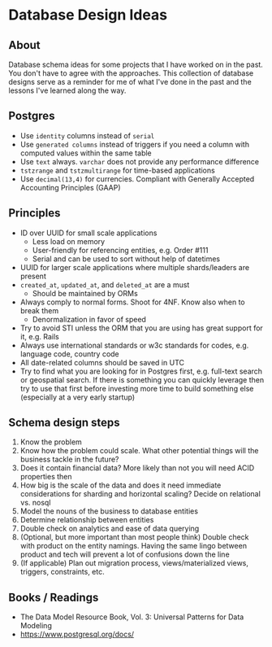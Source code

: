 # Database Design Ideas

## About

Database schema ideas for some projects that I have worked on in the past. You don't have to agree with the approaches. This collection of database designs serve as a reminder for me of what I've done in the past and the lessons I've learned along the way.

## Postgres

* Use `identity` columns instead of `serial`
* Use `generated columns` instead of triggers if you need a column with computed values within the same table
* Use `text` always. `varchar` does not provide any performance difference
* `tstzrange` and `tstzmultirange` for time-based applications
* Use `decimal(13,4)` for currencies. Compliant with Generally Accepted Accounting Principles (GAAP)

## Principles

* ID over UUID for small scale applications
  * Less load on memory
  * User-friendly for referencing entities, e.g. Order #111
  * Serial and can be used to sort without help of datetimes
* UUID for larger scale applications where multiple shards/leaders are present
* `created_at`, `updated_at`, and `deleted_at` are a must
  * Should be maintained by ORMs
* Always comply to normal forms. Shoot for 4NF. Know also when to break them
  * Denormalization in favor of speed
* Try to avoid STI unless the ORM that you are using has great support for it, e.g. Rails
* Always use international standards or w3c standards for codes, e.g. language code, country code
* All date-related columns should be saved in UTC
* Try to find what you are looking for in Postgres first, e.g. full-text search or geospatial search. If there is something you can quickly leverage then try to use that first before investing more time to build something else (especially at a very early startup)

## Schema design steps

1. Know the problem
2. Know how the problem could scale. What other potential things will the business tackle in the future?
3. Does it contain financial data? More likely than not you will need ACID properties then
4. How big is the scale of the data and does it need immediate considerations for sharding and horizontal scaling? Decide on relational vs. nosql
5. Model the nouns of the business to database entities
6. Determine relationship between entities
7. Double check on analytics and ease of data querying
8. (Optional, but more important than most people think) Double check with product on the entity namings. Having the same lingo between product and tech will prevent a lot of confusions down the line
9. (If applicable) Plan out migration process, views/materialized views, triggers, constraints, etc.

## Books / Readings

* The Data Model Resource Book, Vol. 3: Universal Patterns for Data Modeling
* https://www.postgresql.org/docs/
